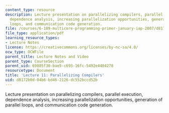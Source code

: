 ```yaml
---
content_type: resource
description: Lecture presentation on parallelizing compilers, parallel execution,
  dependence analysis, increasing parallelization opportunities, generation of parallel
  loops, and communication code generation.
file: /courses/6-189-multicore-programming-primer-january-iap-2007/d8172b0d04b6bd462126dc552bccd52b_lec11compilers.pdf
file_type: application/pdf
learning_resource_types:
- Lecture Notes
license: https://creativecommons.org/licenses/by-nc-sa/4.0/
ocw_type: OCWFile
parent_title: Lecture Notes and Video
parent_type: CourseSection
parent_uid: 69885f30-bae5-c693-16fc-5492e4404278
resourcetype: Document
title: 'Lecture 11: Parallelizing Compilers'
uid: d8172b0d-04b6-bd46-2126-dc552bccd52b
---
```

Lecture presentation on parallelizing compilers, parallel execution, dependence analysis, increasing parallelization opportunities, generation of parallel loops, and communication code generation.